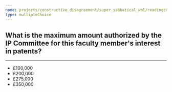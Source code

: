 ```yaml
---
name: projects/constructive_disagreement/super_sabbatical_wbl/readingcomp_provost_4.md
type: multipleChoice
---
```


## What is the maximum amount authorized by the IP Committee for this faculty member's interest in patents?

---

- £100,000
- £200,000
- £275,000
- £350,000